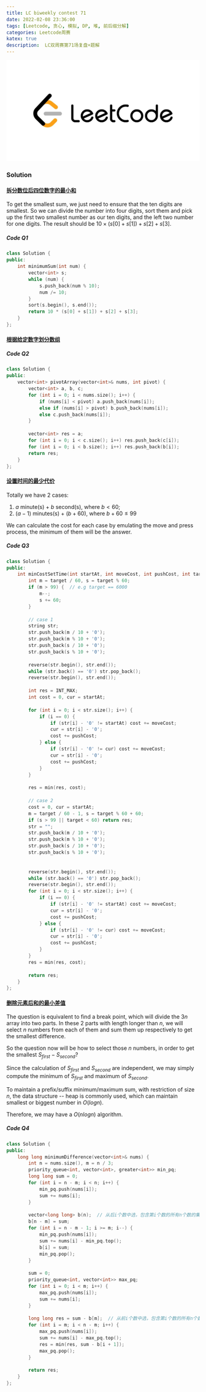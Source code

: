 ```yaml
---
title: LC biweekly contest 71
date: 2022-02-08 23:36:00
tags: [Leetcode, 贪心, 模拟, DP, 堆, 前后缀分解]
categories: Leetcode周赛
katex: true
description:  LC双周赛第71场复盘+题解
---
```


![LC](/images/Leetcode.jpg)

<!--more-->

### **Solution**

#### [拆分数位后四位数字的最小和](https://leetcode-cn.com/problems/minimum-sum-of-four-digit-number-after-splitting-digits/)


To get the smallest sum, we just need to ensure that the ten digits are smallest. So we can divide the number into four digits, sort them and pick up the first two smallest number as our ten digits, and the left two number for one digits. The result should be $10\times (s[0] + s[1]) + s[2] + s[3]$.
##### **Code Q1**

```cpp
class Solution {
public:
    int minimumSum(int num) {
        vector<int> s;
        while (num) {
            s.push_back(num % 10);
            num /= 10;
        }
        sort(s.begin(), s.end());
        return 10 * (s[0] + s[1]) + s[2] + s[3];
    }
};
```

#### [根据给定数字划分数组](https://leetcode-cn.com/problems/partition-array-according-to-given-pivot/)

##### **Code Q2**
```cpp
class Solution {
public:
    vector<int> pivotArray(vector<int>& nums, int pivot) {
        vector<int> a, b, c;
        for (int i = 0; i < nums.size(); i++) {
            if (nums[i] < pivot) a.push_back(nums[i]);
            else if (nums[i] > pivot) b.push_back(nums[i]);
            else c.push_back(nums[i]);
        }
        
        vector<int> res = a;
        for (int i = 0; i < c.size(); i++) res.push_back(c[i]);
        for (int i = 0; i < b.size(); i++) res.push_back(b[i]);
        return res;
    }
};
```

#### [设置时间的最少代价](https://leetcode-cn.com/problems/minimum-cost-to-set-cooking-time/)

Totally we have 2 cases:

1. $a$ minute(s) + $b$ second(s), where $b < 60$;
2. $(a - 1)$ minutes(s) + $(b + 60)$, where $b + 60 \le 99$

We can calculate the cost for each case by emulating the move and press process, the minimum of them will be the answer.

##### **Code Q3**
```cpp
class Solution {
public:
    int minCostSetTime(int startAt, int moveCost, int pushCost, int target) {
        int m = target / 60, s = target % 60;
        if (m > 99) {  // e.g target == 6000
            m--;
            s += 60;
        }

        // case 1
        string str;
        str.push_back(m / 10 + '0');
        str.push_back(m % 10 + '0');
        str.push_back(s / 10 + '0');
        str.push_back(s % 10 + '0');
        
        reverse(str.begin(), str.end());
        while (str.back() == '0') str.pop_back();
        reverse(str.begin(), str.end());
        
        int res = INT_MAX;
        int cost = 0, cur = startAt;
        
        for (int i = 0; i < str.size(); i++) {
            if (i == 0) {
                if (str[i] - '0' != startAt) cost += moveCost;
                cur = str[i] - '0';
                cost += pushCost;
            } else {
                if (str[i] - '0' != cur) cost += moveCost;
                cur = str[i] - '0';
                cost += pushCost;
            }
        }
        
        res = min(res, cost);

        // case 2
        cost = 0, cur = startAt;
        m = target / 60 - 1, s = target % 60 + 60;
        if (s > 99 || target < 60) return res;
        str = "";
        str.push_back(m / 10 + '0');
        str.push_back(m % 10 + '0');
        str.push_back(s / 10 + '0');
        str.push_back(s % 10 + '0');
        
        
        reverse(str.begin(), str.end());
        while (str.back() == '0') str.pop_back();
        reverse(str.begin(), str.end());
        for (int i = 0; i < str.size(); i++) {
            if (i == 0) {
                if (str[i] - '0' != startAt) cost += moveCost;
                cur = str[i] - '0';
                cost += pushCost;
            } else {
                if (str[i] - '0' != cur) cost += moveCost;
                cur = str[i] - '0';
                cost += pushCost;
            }
        }
        res = min(res, cost);
        
        return res;
    }
};

```
#### [删除元素后和的最小差值](https://leetcode-cn.com/problems/minimum-difference-in-sums-after-removal-of-elements/)

The question is equivalent to find a break point, which will divide the $3n$ array into two parts. In these $2$ parts with length longer than $n$, we will select $n$ numbers from each of them and sum them up respectively to get the smallest difference. 

So the question now will be how to select those $n$ numbers, in order to get the smallest $S_{first} - S_{second}$?

Since the calculation of $S_{first}$ and $S_{second}$ are independent, we may simply compute the minimum of $S_{first}$ and maximum of $S_{second}$.

To maintain a prefix/suffix minimum/maximum sum, with restriction of size $n$, the data structure -- heap is commonly used, which can maintain smallest or biggest number in  $O(logn)$.

Therefore, we may have a $O(nlogn)$ algorithm.

##### **Code Q4**

```cpp
class Solution {
public:
    long long minimumDifference(vector<int>& nums) {
        int n = nums.size(), m = n / 3;
        priority_queue<int, vector<int>, greater<int>> min_pq;
        long long sum = 0;
        for (int i = n - m; i < n; i++) {
            min_pq.push(nums[i]);
            sum += nums[i];
        }

        vector<long long> b(n);  // 从后i个数中选，包含第i个数的所有n个数的集合的最大和
        b[n - m] = sum;
        for (int i = n - m - 1; i >= m; i--) {
            min_pq.push(nums[i]);
            sum += nums[i] - min_pq.top();
            b[i] = sum;
            min_pq.pop();
        }

        sum = 0;
        priority_queue<int, vector<int>> max_pq;
        for (int i = 0; i < m; i++) {
            max_pq.push(nums[i]);
            sum += nums[i];
        }

        long long res = sum - b[m];  // 从前i个数中选，包含第i个数的所有n个数的集合的最小和
        for (int i = m; i < n - m; i++) {
            max_pq.push(nums[i]);
            sum += nums[i] - max_pq.top();
            res = min(res, sum - b[i + 1]);
            max_pq.pop();
        }

        return res;
    }
};
```